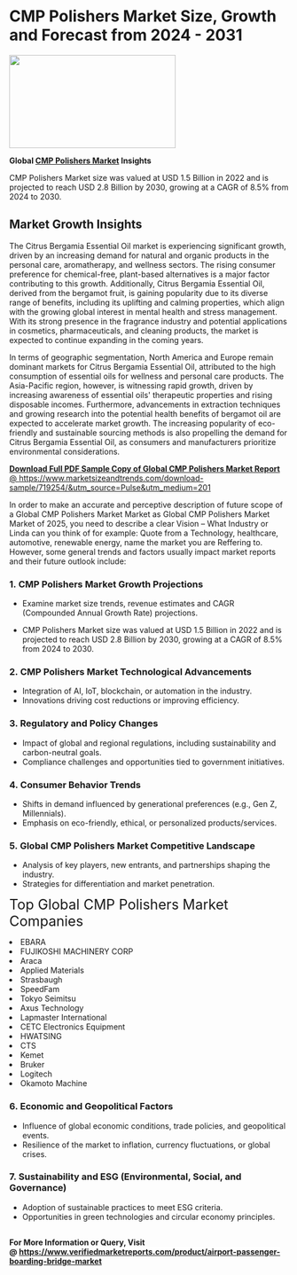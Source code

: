 <H1>CMP Polishers Market Size, Growth and Forecast from 2024 - 2031</H1><img class="aligncenter size-medium wp-image-584254" src="https://thirdeyenews.in/wp-content/uploads/2024/09/Global-Market-Research-300x168.jpeg" alt="" width="300" height="168" /><p><strong>Global&nbsp;<a href="https://www.marketsizeandtrends.com/download-sample/719254/&amp;utm_source=Pulse&amp;utm_medium=201">CMP Polishers Market</a> Insights</strong></p><p>CMP Polishers Market size was valued at USD 1.5 Billion in 2022 and is projected to reach USD 2.8 Billion by 2030, growing at a CAGR of 8.5% from 2024 to 2030.</p><p><h2>Market Growth Insights</h2> <p>The Citrus Bergamia Essential Oil market is experiencing significant growth, driven by an increasing demand for natural and organic products in the personal care, aromatherapy, and wellness sectors. The rising consumer preference for chemical-free, plant-based alternatives is a major factor contributing to this growth. Additionally, Citrus Bergamia Essential Oil, derived from the bergamot fruit, is gaining popularity due to its diverse range of benefits, including its uplifting and calming properties, which align with the growing global interest in mental health and stress management. With its strong presence in the fragrance industry and potential applications in cosmetics, pharmaceuticals, and cleaning products, the market is expected to continue expanding in the coming years.</p> <p><a href="#"></a></p> <p>In terms of geographic segmentation, North America and Europe remain dominant markets for Citrus Bergamia Essential Oil, attributed to the high consumption of essential oils for wellness and personal care products. The Asia-Pacific region, however, is witnessing rapid growth, driven by increasing awareness of essential oils' therapeutic properties and rising disposable incomes. Furthermore, advancements in extraction techniques and growing research into the potential health benefits of bergamot oil are expected to accelerate market growth. The increasing popularity of eco-friendly and sustainable sourcing methods is also propelling the demand for Citrus Bergamia Essential Oil, as consumers and manufacturers prioritize environmental considerations.</p> <p><a href="#"></p><p><span class=""><strong>Download Full PDF Sample Copy of Global CMP Polishers Market Report</strong> @ <a href="https://www.marketsizeandtrends.com/download-sample/719254/&amp;utm_source=Pulse&amp;utm_medium=201" target="_blank">https://www.marketsizeandtrends.com/download-sample/719254/&amp;utm_source=Pulse&amp;utm_medium=201</a></span></p><p>In order to make an accurate and perceptive description of future scope of a Global&nbsp;CMP Polishers Market Market as Global&nbsp;CMP Polishers Market Market of 2025, you need to describe a clear Vision &ndash; What Industry or Linda can you think of for example: Quote from a Technology, healthcare, automotive, renewable energy, name the market you are Reffering to. However, some general trends and factors usually impact market reports and their future outlook include:</p><h3>1.&nbsp;<strong>CMP Polishers Market Growth Projections</strong></h3><ul><li>Examine market size trends, revenue estimates and CAGR (Compounded Annual Growth Rate) projections.</li><li><p>CMP Polishers Market size was valued at USD 1.5 Billion in 2022 and is projected to reach USD 2.8 Billion by 2030, growing at a CAGR of 8.5% from 2024 to 2030.</p></li></ul><h3>2.&nbsp;<strong>CMP Polishers Market Technological Advancements</strong></h3><ul><li>Integration of AI, IoT, blockchain, or automation in the industry.</li><li>Innovations driving cost reductions or improving efficiency.</li></ul><h3>3.&nbsp;<strong>Regulatory and Policy Changes</strong></h3><ul><li>Impact of global and regional regulations, including sustainability and carbon-neutral goals.</li><li>Compliance challenges and opportunities tied to government initiatives.</li></ul><h3>4.&nbsp;<strong>Consumer Behavior Trends</strong></h3><ul><li>Shifts in demand influenced by generational preferences (e.g., Gen Z, Millennials).</li><li>Emphasis on eco-friendly, ethical, or personalized products/services.</li></ul><h3>5.&nbsp;<strong>Global CMP Polishers Market Competitive Landscape</strong></h3><ul><li>Analysis of key players, new entrants, and partnerships shaping the industry.</li><li>Strategies for differentiation and market penetration.</li></ul><p data-pm-slice="1 1 []"><span style="color: inherit; font-family: inherit; font-size: 25px;">Top Global CMP Polishers Market Companies</span></p><div class="" data-test-id=""><p><li>EBARA</li><li> FUJIKOSHI MACHINERY CORP</li><li> Araca</li><li> Applied Materials</li><li> Strasbaugh</li><li> SpeedFam</li><li> Tokyo Seimitsu</li><li> Axus Technology</li><li> Lapmaster International</li><li> CETC Electronics Equipment</li><li> HWATSING</li><li> CTS</li><li> Kemet</li><li> Bruker</li><li> Logitech</li><li> Okamoto Machine</li></p></div><h3>6.&nbsp;<strong>Economic and Geopolitical Factors</strong></h3><ul><li>Influence of global economic conditions, trade policies, and geopolitical events.</li><li>Resilience of the market to inflation, currency fluctuations, or global crises.</li></ul><h3>7.&nbsp;<strong>Sustainability and ESG (Environmental, Social, and Governance)</strong></h3><ul><li>Adoption of sustainable practices to meet ESG criteria.</li><li>Opportunities in green technologies and circular economy principles.</li></ul><h2><strong style="font-size: 14px;">For More Information or Query, Visit @&nbsp;</strong><a style="background-color: #ffffff; font-size: 14px;" href="https://www.marketsizeandtrends.com/report/cmp-polishers-market/" target="_blank">https://www.verifiedmarketreports.com/product/airport-passenger-boarding-bridge-market</a></h2>
